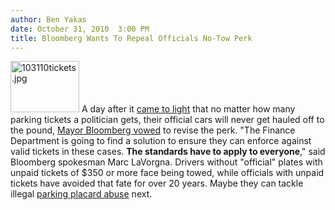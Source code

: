 ```yaml
---
author: Ben Yakas
date: October 31, 2010  3:00 PM
title: Bloomberg Wants To Repeal Officials No-Tow Perk
---
```


<p><span class="mt-enclosure mt-enclosure-image" style="display: inline;"> <img alt="103110tickets.jpg" src="https://web.archive.org/web/20110412163554im_/http://gothamist.com/attachments/byakas/103110tickets.jpg" width="110" height="82" class="image-right"> </span>A day after it <a href="https://web.archive.org/web/20110412163554/http://gothamist.com/2010/10/30/officials_never_get_towed_despite_t.php">came to light</a> that no matter how many parking tickets a politician gets, their official cars will never get hauled off to the pound, <a href="https://web.archive.org/web/20110412163554/http://www.nydailynews.com/ny_local/2010/10/31/2010-10-31_bloomberg_vows_to_end_notow_deal_for_city_officials_with_unpaid_parking_tickets.html">Mayor Bloomberg vowed</a> to revise the perk. &quot;The Finance Department is going to find a solution to ensure they can enforce against valid tickets in these cases. <strong>The standards have to apply to everyone</strong>,&quot; said Bloomberg spokesman Marc LaVorgna. Drivers without &quot;official&quot; plates with unpaid tickets of $350 or more face being towed, while officials with unpaid tickets have avoided that fate for over 20 years. Maybe they can tackle illegal <a href="https://web.archive.org/web/20110412163554/http://gothamist.com/2010/10/12/non-official_parking_placards_still.php">parking placard abuse</a> next.<br>
</p>